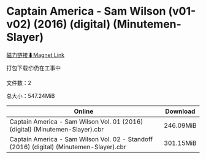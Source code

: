 # Captain America - Sam Wilson (v01-v02) (2016) (digital) (Minutemen-Slayer)

[磁力链接⬇Magnet Link](magnet:?xt=urn:btih:64c4b2bfea4e479b502ab45f8f968f590ab8b3df&dn=Captain%20America%20-%20Sam%20Wilson%20%28v01-v02%29%20%282016%29%20%28digital%29%20%28Minutemen-Slayer%29)

打包下载📦仍在工事中

文件数：2

总大小：547.24MiB

Online | Download
--- | ---
Captain America - Sam Wilson Vol. 01 (2016) (digital) (Minutemen-Slayer).cbr | 246.09MiB
Captain America - Sam Wilson Vol. 02 - Standoff (2016) (digital) (Minutemen-Slayer).cbr | 301.15MiB